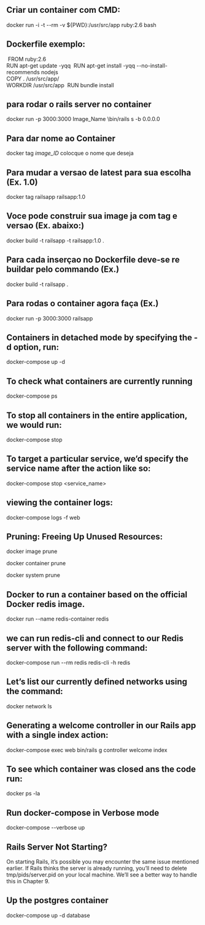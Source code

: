
## Criar un container com CMD:
docker​​ ​​run​​ ​​-i​​ ​​-t​​ ​​--rm​​ ​​-v​​ ​​${PWD}:/usr/src/app​​ ​​ruby:2.6​​ ​​bash​

## Dockerfile exemplo:

​ 	FROM ruby:2.6
​ 	
​ 	RUN apt-get update -yqq
​ 	RUN apt-get install -yqq --no-install-recommends nodejs
​ 	
​ 	COPY . /usr/src/app/
​ 	
​ 	WORKDIR /usr/src/app
​ 	RUN bundle install


## para rodar o rails server no container
docker​​ ​​run​​ ​​-p​​ ​​3000:3000​​ ​​Image_Name​​ ​​\​​​bin/rails​​ ​​s​​ ​​-b​​ ​​0.0.0.0​

## Para dar nome ao Container
docker tag _image_ID_ colocque o nome que deseja

## Para mudar a versao de latest para sua escolha (Ex. 1.0)
docker tag railsapp railsapp:1.0 

## Voce pode construir sua image ja com tag e versao (Ex. abaixo:)
​​docker​​ ​​build​​ ​​-t​​ ​​railsapp​​ ​​-t​​ ​​railsapp:1.0​​ ​​.​

## Para cada inserçao no Dockerfile deve-se re buildar pelo commando (Ex.)
docker​​ ​​build​​ ​​-t​​ ​​railsapp​​ ​​.

## Para rodas o container agora faça (Ex.)
​​docker​​ ​​run​​ ​​-p​​ ​​3000:3000​​ ​​railsapp

## Containers in detached mode by specifying the -d option, run:
docker-compose​​ ​​up​​ ​​-d​

## To check what containers are currently running
docker-compose​​ ​​ps​

## To stop all containers in the entire application, we would run:
docker-compose​​ ​​stop​

## To target a particular service, we’d specify the service name after the action like so:
docker-compose​​ ​​stop​​ ​​<service_name>

## viewing the container logs:
docker-compose​​ ​​logs​​ ​​-f​​ ​​web

## Pruning: Freeing Up Unused Resources:
docker image prune

docker container prune

docker system prune

## Docker to run a container based on the official Docker redis image.
docker​​ ​​run​​ ​​--name​​ ​​redis-container​​ ​​redis​

## we can run redis-cli and connect to our Redis server with the following command:
docker-compose​​ ​​run​​ ​​--rm​​ ​​redis​​ ​​redis-cli​​ ​​-h​​ ​​redis​

## Let’s list our currently defined networks using the command:
docker​​ ​​network​​ ​​ls​

## Generating a welcome controller in our Rails app with a single index action:
docker-compose​​ ​​exec​​ ​​web​​ ​​bin/rails​​ ​​g​​ ​​controller​​ ​​welcome​​ ​​index

## To see which container was closed ans the code run:
docker ps -la

## Run docker-compose in Verbose mode
docker-compose --verbose up

## Rails Server Not Starting?
On starting Rails, it’s possible you may encounter the same issue mentioned earlier. If Rails thinks the server is already running, you’ll need to delete tmp/pids/server.pid on your local machine. We’ll see a better way to handle this in Chapter 9.

## Up the postgres container
docker-compose​​ ​​up​​ ​​-d​​ ​​database​